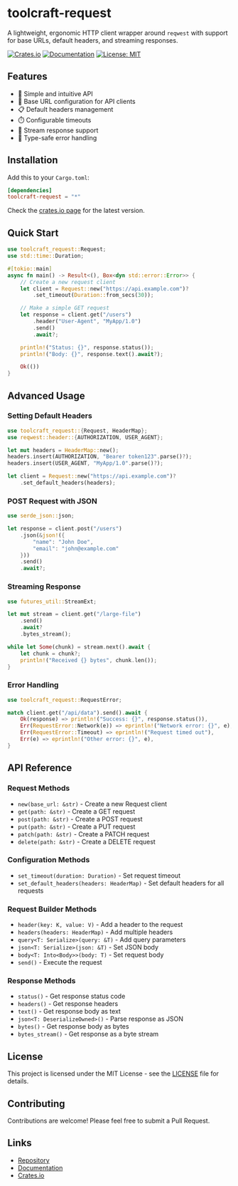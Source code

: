 # toolcraft-request

A lightweight, ergonomic HTTP client wrapper around `reqwest` with support for base URLs, default headers, and streaming responses.

[![Crates.io](https://img.shields.io/crates/v/toolcraft-request.svg)](https://crates.io/crates/toolcraft-request)
[![Documentation](https://docs.rs/toolcraft-request/badge.svg)](https://docs.rs/toolcraft-request)
[![License: MIT](https://img.shields.io/badge/License-MIT-blue.svg)](https://opensource.org/licenses/MIT)

## Features

- 🚀 Simple and intuitive API
- 🔧 Base URL configuration for API clients
- 📋 Default headers management
- ⏱️ Configurable timeouts
- 🌊 Stream response support
- 🎯 Type-safe error handling

## Installation

Add this to your `Cargo.toml`:

```toml
[dependencies]
toolcraft-request = "*"
```

Check the [crates.io page](https://crates.io/crates/toolcraft-request) for the latest version.

## Quick Start

```rust
use toolcraft_request::Request;
use std::time::Duration;

#[tokio::main]
async fn main() -> Result<(), Box<dyn std::error::Error>> {
    // Create a new request client
    let client = Request::new("https://api.example.com")?
        .set_timeout(Duration::from_secs(30));

    // Make a simple GET request
    let response = client.get("/users")
        .header("User-Agent", "MyApp/1.0")
        .send()
        .await?;

    println!("Status: {}", response.status());
    println!("Body: {}", response.text().await?);

    Ok(())
}
```

## Advanced Usage

### Setting Default Headers

```rust
use toolcraft_request::{Request, HeaderMap};
use reqwest::header::{AUTHORIZATION, USER_AGENT};

let mut headers = HeaderMap::new();
headers.insert(AUTHORIZATION, "Bearer token123".parse()?);
headers.insert(USER_AGENT, "MyApp/1.0".parse()?);

let client = Request::new("https://api.example.com")?
    .set_default_headers(headers);
```

### POST Request with JSON

```rust
use serde_json::json;

let response = client.post("/users")
    .json(&json!({
        "name": "John Doe",
        "email": "john@example.com"
    }))
    .send()
    .await?;
```

### Streaming Response

```rust
use futures_util::StreamExt;

let mut stream = client.get("/large-file")
    .send()
    .await?
    .bytes_stream();

while let Some(chunk) = stream.next().await {
    let chunk = chunk?;
    println!("Received {} bytes", chunk.len());
}
```

### Error Handling

```rust
use toolcraft_request::RequestError;

match client.get("/api/data").send().await {
    Ok(response) => println!("Success: {}", response.status()),
    Err(RequestError::Network(e)) => eprintln!("Network error: {}", e),
    Err(RequestError::Timeout) => eprintln!("Request timed out"),
    Err(e) => eprintln!("Other error: {}", e),
}
```

## API Reference

### Request Methods

- `new(base_url: &str)` - Create a new Request client
- `get(path: &str)` - Create a GET request
- `post(path: &str)` - Create a POST request
- `put(path: &str)` - Create a PUT request
- `patch(path: &str)` - Create a PATCH request
- `delete(path: &str)` - Create a DELETE request

### Configuration Methods

- `set_timeout(duration: Duration)` - Set request timeout
- `set_default_headers(headers: HeaderMap)` - Set default headers for all requests

### Request Builder Methods

- `header(key: K, value: V)` - Add a header to the request
- `headers(headers: HeaderMap)` - Add multiple headers
- `query<T: Serialize>(query: &T)` - Add query parameters
- `json<T: Serialize>(json: &T)` - Set JSON body
- `body<T: Into<Body>>(body: T)` - Set request body
- `send()` - Execute the request

### Response Methods

- `status()` - Get response status code
- `headers()` - Get response headers
- `text()` - Get response body as text
- `json<T: DeserializeOwned>()` - Parse response as JSON
- `bytes()` - Get response body as bytes
- `bytes_stream()` - Get response as a byte stream

## License

This project is licensed under the MIT License - see the [LICENSE](https://github.com/code-serenade/toolcraft/blob/main/LICENSE) file for details.

## Contributing

Contributions are welcome! Please feel free to submit a Pull Request.

## Links

- [Repository](https://github.com/code-serenade/toolcraft)
- [Documentation](https://docs.rs/toolcraft-request)
- [Crates.io](https://crates.io/crates/toolcraft-request)